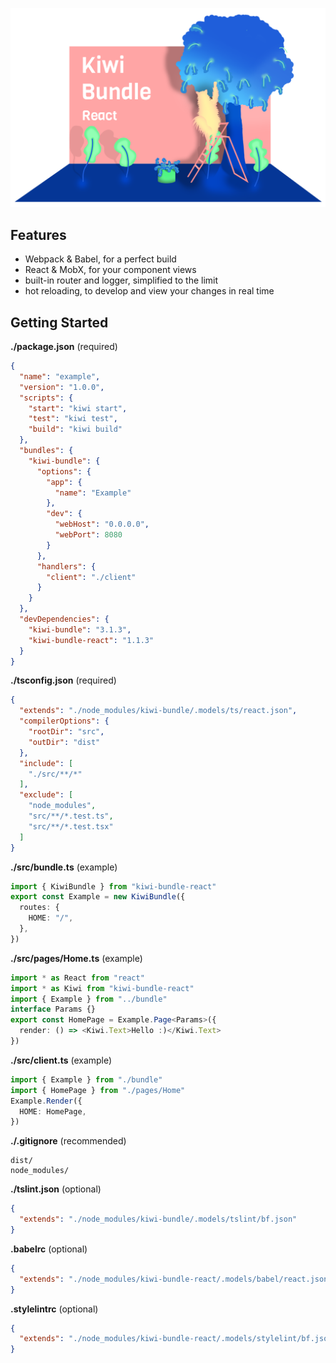 
![Kiwi Bundle React](./assets/cover.png)

## Features
- Webpack & Babel, for a perfect build
- React & MobX, for your component views
- built-in router and logger, simplified to the limit
- hot reloading, to develop and view your changes in real time


## Getting Started
**./package.json** (required)
```json
{
  "name": "example",
  "version": "1.0.0",
  "scripts": {
    "start": "kiwi start",
    "test": "kiwi test",
    "build": "kiwi build"
  },
  "bundles": {
    "kiwi-bundle": {
      "options": {
        "app": {
          "name": "Example"
        },
        "dev": {
          "webHost": "0.0.0.0",
          "webPort": 8080
        }
      },
      "handlers": {
        "client": "./client"
      }
    }
  },
  "devDependencies": {
    "kiwi-bundle": "3.1.3",
    "kiwi-bundle-react": "1.1.3"
  }
}
```

**./tsconfig.json** (required)
```json
{
  "extends": "./node_modules/kiwi-bundle/.models/ts/react.json",
  "compilerOptions": {
    "rootDir": "src",
    "outDir": "dist"
  },
  "include": [
    "./src/**/*"
  ],
  "exclude": [
    "node_modules",
    "src/**/*.test.ts",
    "src/**/*.test.tsx"
  ]
}
```

**./src/bundle.ts** (example)
```typescript
import { KiwiBundle } from "kiwi-bundle-react"
export const Example = new KiwiBundle({
  routes: {
    HOME: "/",
  },
})
```

**./src/pages/Home.ts** (example)
```typescript
import * as React from "react"
import * as Kiwi from "kiwi-bundle-react"
import { Example } from "../bundle"
interface Params {}
export const HomePage = Example.Page<Params>({
  render: () => <Kiwi.Text>Hello :)</Kiwi.Text>
})
```

**./src/client.ts** (example)
```typescript
import { Example } from "./bundle"
import { HomePage } from "./pages/Home"
Example.Render({
  HOME: HomePage,
})
```

**./.gitignore** (recommended)
```
dist/
node_modules/
```

**./tslint.json** (optional)
```json
{
  "extends": "./node_modules/kiwi-bundle/.models/tslint/bf.json"
}
```

**.babelrc** (optional)
```json
{
  "extends": "./node_modules/kiwi-bundle-react/.models/babel/react.json"
}
```

**.stylelintrc** (optional)
```json
{
  "extends": "./node_modules/kiwi-bundle-react/.models/stylelint/bf.json"
}
```
